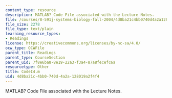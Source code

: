 ```yaml
---
content_type: resource
description: MATLAB? Code File associated with the Lecture Notes.
file: /courses/8-591j-systems-biology-fall-2004/4d8ba21c4bb0740d4a2a128019a2f4f4_CodeI4.m
file_size: 2278
file_type: text/plain
learning_resource_types:
- Readings
license: https://creativecommons.org/licenses/by-nc-sa/4.0/
ocw_type: OCWFile
parent_title: Readings
parent_type: CourseSection
parent_uid: 7f8e6ba8-8e19-22a3-f3a4-87a8fecefc6a
resourcetype: Other
title: CodeI4.m
uid: 4d8ba21c-4bb0-740d-4a2a-128019a2f4f4
---
```

MATLAB? Code File associated with the Lecture Notes.